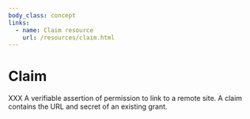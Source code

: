 ```yaml
---
body_class: concept
links:
  - name: Claim resource
    url: /resources/claim.html
---
```


# Claim

<section>

XXX A verifiable assertion of permission to link to a remote
site.  A claim contains the URL and secret of an existing
grant.

</section>
